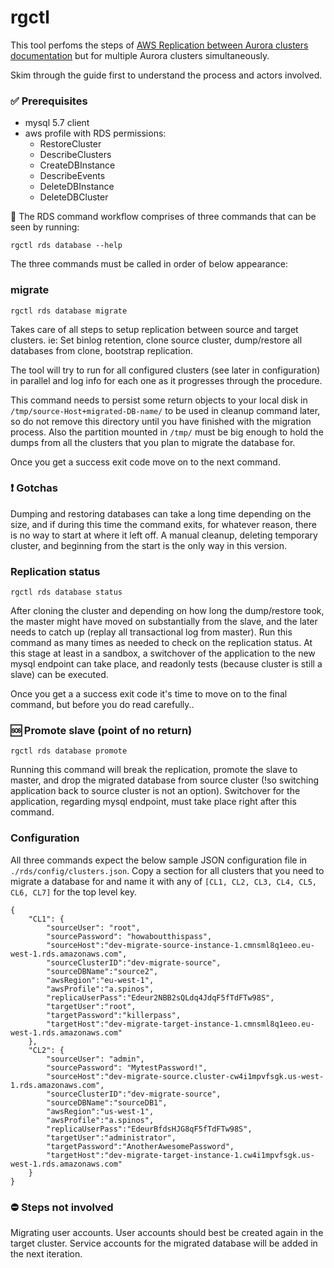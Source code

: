 # rgctl
This tool perfoms the steps of [AWS Replication between Aurora clusters documentation](https://docs.aws.amazon.com/AmazonRDS/latest/AuroraUserGuide/AuroraMySQL.Replication.MySQL.html) but for multiple Aurora clusters simultaneously.

Skim through the guide first to understand the process and actors involved.

### :white_check_mark: Prerequisites

- mysql 5.7 client 
- aws profile with RDS permissions:
    - RestoreCluster
    - DescribeClusters
    - CreateDBInstance
    - DescribeEvents
    - DeleteDBInstance
    - DeleteDBCluster

:rocket: The RDS command workflow comprises of three commands that can be seen by running: 

`rgctl rds database --help`

The three commands must be called in order of below appearance:

### migrate

`rgctl rds database migrate`

Takes care of all steps to setup replication between source and target clusters. ie: Set binlog retention, clone source cluster, dump/restore all databases from clone, bootstrap replication.

The tool will try to run for all configured clusters (see later in configuration) in parallel and log info for each one as it progresses through the procedure.

This command needs to persist some return objects to your local disk in `/tmp/source-Host+migrated-DB-name/` to be used in cleanup command later, so do not remove this directory until you have finished with the migration process.
Also the partition mounted in `/tmp/` must be big enough to hold the dumps from all the clusters that you plan to migrate the database for.

Once you get a success exit code move on to the next command.

### :exclamation: Gotchas
Dumping and restoring databases can take a long time depending on the size, and if during this time the command exits, for whatever reason, there is no way to start at where it left off. A manual cleanup, deleting temporary cluster, and beginning from the start is the only way in this version.

### Replication status

`rgctl rds database status`

After cloning the cluster and depending on how long the dump/restore took, the master might have moved on substantially from the slave, and the later needs to catch up (replay all transactional log from master).
Run this command as many times as needed to check on the replication status. 
At this stage at least in a sandbox, a switchover of the application to the new mysql endpoint can take place, and readonly tests (because cluster is still a slave) can be executed. 

Once you get a a success exit code it's time to move on to the final command, but before you do read carefully..

### :sos: Promote slave (point of no return)

`rgctl rds database promote` 

Running this command will break the replication, promote the slave to master, and drop the migrated database from source cluster (!so switching application back to source cluster is not an option). Switchover for the application, regarding mysql endpoint, must take place right after this command.

### Configuration

All three commands expect the below sample JSON configuration file in `./rds/config/clusters.json`. Copy a section for all clusters that you need to migrate a database for and name it with any of `[CL1, CL2, CL3, CL4, CL5, CL6, CL7]` for the top level key.

```
{
    "CL1": {
        "sourceUser": "root",
        "sourcePassword": "howaboutthispass",
        "sourceHost":"dev-migrate-source-instance-1.cmnsml8q1eeo.eu-west-1.rds.amazonaws.com",
        "sourceClusterID":"dev-migrate-source",
        "sourceDBName":"source2",
        "awsRegion":"eu-west-1",
        "awsProfile":"a.spinos",
        "replicaUserPass":"Edeur2NBB2sQLdq4JdqF5fTdFTw98S",
        "targetUser":"root",
        "targetPassword":"killerpass",
        "targetHost":"dev-migrate-target-instance-1.cmnsml8q1eeo.eu-west-1.rds.amazonaws.com"
    },
    "CL2": {
        "sourceUser": "admin",
        "sourcePassword": "MytestPassword!",
        "sourceHost":"dev-migrate-source.cluster-cw4i1mpvfsgk.us-west-1.rds.amazonaws.com",
        "sourceClusterID":"dev-migrate-source",
        "sourceDBName":"sourceDB1",
        "awsRegion":"us-west-1",
        "awsProfile":"a.spinos",
        "replicaUserPass":"EdeurBfdsHJG8qF5fTdFTw98S",
        "targetUser":"administrator",
        "targetPassword":"AnotherAwesomePassword",
        "targetHost":"dev-migrate-target-instance-1.cw4i1mpvfsgk.us-west-1.rds.amazonaws.com"
    }
}
```

### :no_entry: Steps not involved

Migrating user accounts. User accounts should best be created again in the target cluster.
Service accounts for the migrated database will be added in the next iteration.
